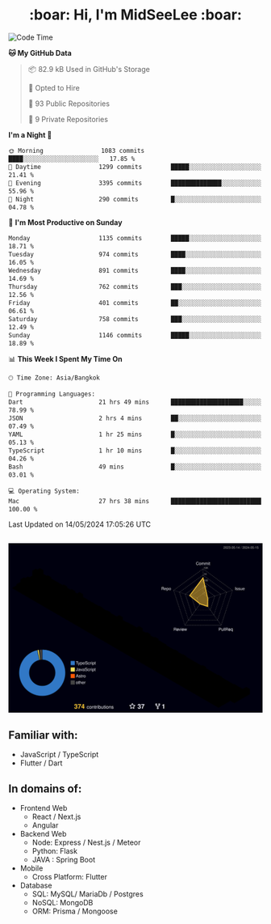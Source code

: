 <h1 align="center"> :boar: Hi, I'm MidSeeLee :boar:</h1>
 
<!--START_SECTION:waka-->
![Code Time](http://img.shields.io/badge/Code%20Time-1%2C635%20hrs%2023%20mins-blue)

**🐱 My GitHub Data** 

> 📦 82.9 kB Used in GitHub's Storage 
 > 
> 💼 Opted to Hire
 > 
> 📜 93 Public Repositories 
 > 
> 🔑 9 Private Repositories 
 > 
**I'm a Night 🦉** 

```text
🌞 Morning                1083 commits        ████░░░░░░░░░░░░░░░░░░░░░   17.85 % 
🌆 Daytime                1299 commits        █████░░░░░░░░░░░░░░░░░░░░   21.41 % 
🌃 Evening                3395 commits        ██████████████░░░░░░░░░░░   55.96 % 
🌙 Night                  290 commits         █░░░░░░░░░░░░░░░░░░░░░░░░   04.78 % 
```
📅 **I'm Most Productive on Sunday** 

```text
Monday                   1135 commits        █████░░░░░░░░░░░░░░░░░░░░   18.71 % 
Tuesday                  974 commits         ████░░░░░░░░░░░░░░░░░░░░░   16.05 % 
Wednesday                891 commits         ████░░░░░░░░░░░░░░░░░░░░░   14.69 % 
Thursday                 762 commits         ███░░░░░░░░░░░░░░░░░░░░░░   12.56 % 
Friday                   401 commits         ██░░░░░░░░░░░░░░░░░░░░░░░   06.61 % 
Saturday                 758 commits         ███░░░░░░░░░░░░░░░░░░░░░░   12.49 % 
Sunday                   1146 commits        █████░░░░░░░░░░░░░░░░░░░░   18.89 % 
```


📊 **This Week I Spent My Time On** 

```text
🕑︎ Time Zone: Asia/Bangkok

💬 Programming Languages: 
Dart                     21 hrs 49 mins      ████████████████████░░░░░   78.99 % 
JSON                     2 hrs 4 mins        ██░░░░░░░░░░░░░░░░░░░░░░░   07.49 % 
YAML                     1 hr 25 mins        █░░░░░░░░░░░░░░░░░░░░░░░░   05.13 % 
TypeScript               1 hr 10 mins        █░░░░░░░░░░░░░░░░░░░░░░░░   04.26 % 
Bash                     49 mins             █░░░░░░░░░░░░░░░░░░░░░░░░   03.01 % 

💻 Operating System: 
Mac                      27 hrs 38 mins      █████████████████████████   100.00 % 
```


 Last Updated on 14/05/2024 17:05:26 UTC
<!--END_SECTION:waka-->

##

![](./profile-3d-contrib/profile-night-rainbow.svg)

## Familiar with:
- JavaScript / TypeScript
- Flutter / Dart

## In domains of:
- Frontend Web
  - React / Next.js
  - Angular
- Backend Web
  - Node: Express / Nest.js / Meteor
  - Python: Flask
  - JAVA : Spring Boot
- Mobile
  - Cross Platform: Flutter
- Database
  - SQL: MySQL/ MariaDb / Postgres
  - NoSQL: MongoDB
  - ORM: Prisma / Mongoose
